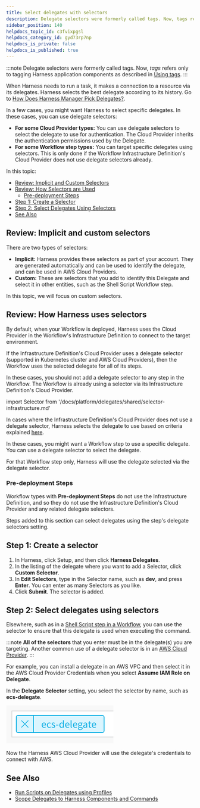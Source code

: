 ```yaml
---
title: Select delegates with selectors
description: Delegate selectors were formerly called tags. Now, tags refers only to tagging Harness application components as described in Using Tags. When Harness needs to run a task, it makes a connection to a…
sidebar_position: 140
helpdocs_topic_id: c3fvixpgsl
helpdocs_category_id: gyd73rp7np
helpdocs_is_private: false
helpdocs_is_published: true
---
```


:::note
Delegate selectors were formerly called tags. Now, *tags* refers only to tagging Harness application components as described in [Using tags](../tags/tags.md).
:::

When Harness needs to run a task, it makes a connection to a resource via its delegates. Harness selects the best delegate according to its history. Go to [How Does Harness Manager Pick Delegates?](delegate-installation.md#how-does-harness-manager-pick-delegates).

In a few cases, you might want Harness to select specific delegates. In these cases, you can use delegate selectors:

* **For some Cloud Provider types:** You can use delegate selectors to select the delegate to use for authentication. The Cloud Provider inherits the authentication permissions used by the Delegate.
* **For some Workflow step types:** You can target specific delegates using selectors. This is only done if the Workflow Infrastructure Definition's Cloud Provider does not use delegate selectors already.

In this topic:

- [Review: Implicit and Custom Selectors](#review-implicit-and-custom-selectors)
- [Review: How Selectors are Used](#review-how-selectors-are-used)
  - [Pre-deployment Steps](#pre-deployment-steps)
- [Step 1: Create a Selector](#step-1-create-a-selector)
- [Step 2: Select Delegates Using Selectors](#step-2-select-delegates-using-selectors)
- [See Also](#see-also)

## Review: Implicit and custom selectors

There are two types of selectors:

* **Implicit:** Harness provides these selectors as part of your account. They are generated automatically and can be used to identify the delegate, and can be used in AWS Cloud Providers.
* **Custom:** These are selectors that you add to identify this Delegate and select it in other entities, such as the Shell Script Workflow step.

In this topic, we will focus on custom selectors.

## Review: How Harness uses selectors

By default, when your Workflow is deployed, Harness uses the Cloud Provider in the Workflow's Infrastructure Definition to connect to the target environment. 

If the Infrastructure Definition's Cloud Provider uses a delegate selector (supported in Kubernetes cluster and AWS Cloud Providers), then the Workflow uses the selected delegate for all of its steps.

In these cases, you should not add a delegate selector to any step in the Workflow. The Workflow is already using a selector via its Infrastructure Definition's Cloud Provider.

import Selector from '/docs/platform/delegates/shared/selector-infrastructure.md'

<Selector />

In cases where the Infrastructure Definition's Cloud Provider does not use a delegate selector, Harness selects the delegate to use based on criteria explained [here](delegate-installation.md#how-does-harness-manager-pick-delegates).

In these cases, you might want a Workflow step to use a specific delegate. You can use a delegate selector to select the delegate.

For that Workflow step only, Harness will use the delegate selected via the delegate selector.

### Pre-deployment Steps

Workflow types with **Pre-deployment Steps** do not use the Infrastructure Definition, and so they do not use the Infrastructure Definition's Cloud Provider and any related delegate selectors. 

Steps added to this section can select delegates using the step's delegate selectors setting.

## Step 1: Create a selector

1. In Harness, click Setup, and then click **Harness Delegates**.
2. In the listing of the delegate where you want to add a Selector, click **Custom** **Selector**.
3. In **Edit Selectors**, type in the Selector name, such as **dev**, and press **Enter**. You can enter as many Selectors as you like.
4. Click **Submit**. The selector is added.

## Step 2: Select delegates using selectors

Elsewhere, such as in a [Shell Script step in a Workflow](../../../continuous-delivery/model-cd-pipeline/workflows/capture-shell-script-step-output.md), you can use the selector to ensure that this delegate is used when executing the command.

:::note
**All of the selectors** that you enter must be in the delegate(s) you are targeting. Another common use of a delegate selector is in an [AWS Cloud Provider](../manage-connectors/add-amazon-web-services-cloud-provider.md).
:::

For example, you can install a delegate in an AWS VPC and then select it in the AWS Cloud Provider Credentials when you select **Assume IAM Role on Delegate**.

In the **Delegate Selector** setting, you select the selector by name, such as **ecs-delegate**.

![](./static/select-delegates-for-specific-tasks-with-selectors-56.png)

Now the Harness AWS Cloud Provider will use the delegate's credentials to connect with AWS.

## See Also

* [Run Scripts on Delegates using Profiles](run-scripts-on-the-delegate-using-profiles.md)
* [Scope Delegates to Harness Components and Commands](scope-delegates-to-harness-components-and-commands.md)
